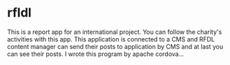 # rfldl
This is a report app for an international project.
You can follow the charity's activities with this app.
This application is connected to a CMS and RFDL content manager can send their posts to application by CMS and at last you can see their posts.
I wrote this program by apache cordova...
